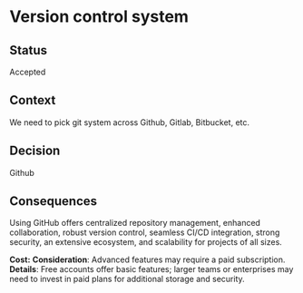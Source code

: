 # Version control system

## Status

Accepted

## Context

We need to pick git system across Github, Gitlab, Bitbucket, etc.

## Decision

Github

## Consequences

Using GitHub offers centralized repository management, enhanced collaboration, robust version control, seamless CI/CD integration, strong security, an extensive ecosystem, and scalability for projects of all sizes.

**Cost:**
**Consideration**: Advanced features may require a paid subscription.
**Details**: Free accounts offer basic features; larger teams or enterprises may need to invest in paid plans for additional storage and security.
